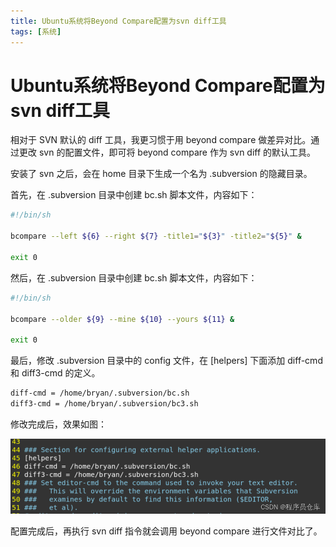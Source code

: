 ```yaml
---
title: Ubuntu系统将Beyond Compare配置为svn diff工具
tags: [系统]
---
```


# Ubuntu系统将Beyond Compare配置为svn diff工具

相对于 SVN 默认的 diff 工具，我更习惯于用 beyond compare 做差异对比。通过更改 svn 的配置文件，即可将 beyond compare 作为 svn diff 的默认工具。

安装了 svn 之后，会在 home 目录下生成一个名为 .subversion 的隐藏目录。

首先，在 .subversion 目录中创建 bc.sh 脚本文件，内容如下：
```bash
#!/bin/sh
 
bcompare --left ${6} --right ${7} -title1="${3}" -title2="${5}" &
 
exit 0
```

然后，在 .subversion 目录中创建 bc.sh 脚本文件，内容如下：

```bash
#!/bin/sh
 
bcompare --older ${9} --mine ${10} --yours ${11} &
 
exit 0
```

最后，修改 .subversion 目录中的 config 文件，在 [helpers] 下面添加 diff-cmd 和 diff3-cmd 的定义。

```bash
diff-cmd = /home/bryan/.subversion/bc.sh
diff3-cmd = /home/bryan/.subversion/bc3.sh
```

修改完成后，效果如图：

![img](Ubuntu系统将beyondcompare配置为svndiff工具.assets/1.png)

配置完成后，再执行 svn diff 指令就会调用 beyond compare 进行文件对比了。 